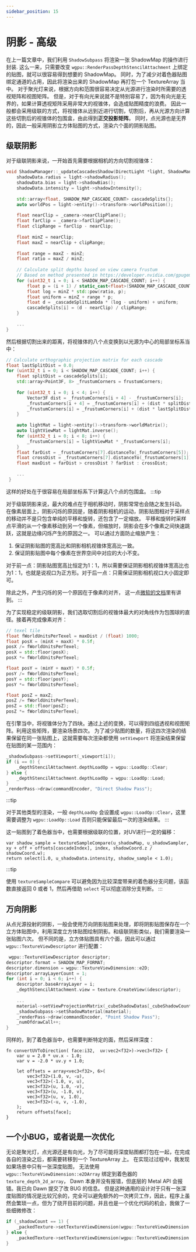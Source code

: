 ```yaml
---
sidebar_position: 15
---
```


# 阴影 - 高级

在上一篇文章中，我们利用 `ShadowSubpass` 将渲染一张 ShadowMap 的操作进行封装. 这么一来，只需要改变 `wgpu::RenderPassDepthStencilAttachment`
上绑定的贴图，就可以很容易得到想要的 ShadowMap。 同时，为了减少对着色器贴图绑定通道的占用，因此将渲染出来的 ShadowMap 再打包一个 TextureArray 当中。
对于聚光灯来说，根据方向和范围很容易决定从光源进行渲染时所需要的透视矩阵和视图矩阵。 但是，对于有向光来说就不是特别容易了，因为有向光是无界的，如果计算透视矩阵采用非常大的视锥体，会造成贴图精度的浪费。
因此一般都会采用级联的方式，将视锥体从远到近进行切割，切割后，再从光源方向计算这些切割后的视锥体的包围盒，由此得到**正交投影矩阵**。 同时，点光源也是无界的，因此一般采用阴影立方体贴图的方式，渲染六个面的阴影贴图。

## 级联阴影

对于级联阴影来说，一开始首先需要根据相机的方向切割视锥体：

```cpp
void ShadowManager::_updateCascadesShadow(DirectLight *light, ShadowManager::ShadowData& shadowData) {
    shadowData.radius = light->shadowRadius();
    shadowData.bias = light->shadowBias();
    shadowData.intensity = light->shadowIntensity();
    
    std::array<float, SHADOW_MAP_CASCADE_COUNT> cascadeSplits{};
    auto worldPos = light->entity()->transform->worldPosition();
    
    float nearClip = _camera->nearClipPlane();
    float farClip = _camera->farClipPlane();
    float clipRange = farClip - nearClip;
    
    float minZ = nearClip;
    float maxZ = nearClip + clipRange;
    
    float range = maxZ - minZ;
    float ratio = maxZ / minZ;
    
    // Calculate split depths based on view camera frustum
    // Based on method presented in https://developer.nvidia.com/gpugems/GPUGems3/gpugems3_ch10.html
    for (uint32_t i = 0; i < SHADOW_MAP_CASCADE_COUNT; i++) {
        float p = (i + 1) / static_cast<float>(SHADOW_MAP_CASCADE_COUNT);
        float log = minZ * std::pow(ratio, p);
        float uniform = minZ + range * p;
        float d = _cascadeSplitLambda * (log - uniform) + uniform;
        cascadeSplits[i] = (d - nearClip) / clipRange;
    }
    
    ...
}
```

然后根据切割出来的距离，将视锥体的八个点变换到以光源为中心的局部坐标系当中：

```cpp
// Calculate orthographic projection matrix for each cascade
float lastSplitDist = 0.0;
for (uint32_t i = 0; i < SHADOW_MAP_CASCADE_COUNT; i++) {
    float splitDist = cascadeSplits[i];
    std::array<Point3F, 8> _frustumCorners = frustumCorners;
    
    for (uint32_t i = 0; i < 4; i++) {
        Vector3F dist = _frustumCorners[i + 4] - _frustumCorners[i];
        _frustumCorners[i + 4] = _frustumCorners[i] + (dist * splitDist);
        _frustumCorners[i] = _frustumCorners[i] + (dist * lastSplitDist);
    }
    
    auto lightMat = light->entity()->transform->worldMatrix();
    auto lightViewMat = lightMat.inverse();
    for (uint32_t i = 0; i < 8; i++) {
        _frustumCorners[i] = lightViewMat * _frustumCorners[i];
    }
    float farDist = _frustumCorners[7].distanceTo(_frustumCorners[5]);
    float crossDist = _frustumCorners[7].distanceTo(_frustumCorners[1]);
    float maxDist = farDist > crossDist ? farDist : crossDist;
    
    ...
 }
```

这样的好处在于很容易在局部坐标系下计算这八个点的包围盒。
:::tip

对于级联阴影来说，最大的难点在于相机移动时，阴影常常也会随之发生抖动。 在像素层面上，阴影闪烁的原因是，随着阴影相机的运动，阴影贴图相对于采样点的移动并不是只包含单纯的平移和旋转，还包含了一定缩放。
平移和旋转时采样点平滑的从一个像素移动到另一个像素，但缩放时，阴影会在多个像素之间快速跳跃，这就是边缘闪烁产生的原因之一。 可以通过方面防止缩放产生：
1. 保证阴影贴图的宽高比和阴影相机视锥体宽高比一致。
2. 保证阴影贴图中每个像素在世界空间中对应的大小不变。

对于前一点：阴影贴图宽高比恒定为1：1，所以需要保证阴影相机视锥体宽高比也为1：1，也就是说视口为正方形。对于后一点：只需保证阴影相机视口大小固定即可。

除此之外，产生闪烁的另一个原因在于像素的对齐，
这一点[微软的文档](https://docs.microsoft.com/en-us/windows/win32/dxtecharts/common-techniques-to-improve-shadow-depth-maps#moving-the-light-in-texel-sized-increments)里有讲到。
:::

为了实现稳定的级联阴影，我们选取切割后的视锥体最大的对角线作为包围球的直径。接着再完成像素对齐：
```cpp
// texel tile
float fWorldUnitsPerTexel = maxDist / (float) 1000;
float posX = (minX + maxX) * 0.5f;
posX /= fWorldUnitsPerTexel;
posX = std::floor(posX);
posX *= fWorldUnitsPerTexel;

float posY = (minY + maxY) * 0.5f;
posY /= fWorldUnitsPerTexel;
posY = std::floor(posY);
posY *= fWorldUnitsPerTexel;

float posZ = maxZ;
posZ /= fWorldUnitsPerTexel;
posZ = std::floor(posZ);
posZ *= fWorldUnitsPerTexel;
```

在引擎当中，将视锥体分为了四块。通过上述的变换，可以得到四组透视和视图矩阵。利用这些矩阵，要渲染场景四次。
为了减少贴图的数量，将这四次渲染的结果保留在同一张贴图上，这就需要每次渲染都使用 `setViewport` 将渲染结果保留在贴图的某一范围内：
```cpp
_shadowSubpass->setViewport(_viewport[i]);
if (i == 0) {
    _depthStencilAttachment.depthLoadOp = wgpu::LoadOp::Clear;
} else {
    _depthStencilAttachment.depthLoadOp = wgpu::LoadOp::Load;
}
_renderPass->draw(commandEncoder, "Direct Shadow Pass");
```
:::tip

对于其他类型的渲染，一般 `depthLoadOp` 会设置成 `wgpu::LoadOp::Clear`，这里需要调整为 `wgpu::LoadOp::Load` 否则只能保留最后一次的渲染结果。
:::

这一贴图到了着色器当中，也需要根据级联的位置，对UV进行一定的偏移：
```wgsl
var shadow_sample = textureSampleCompare(u_shadowMap, u_shadowSampler, xy + off + offsets[cascadeIndex], index, shadowCoord.z / shadowCoord.w);
return select(1.0, u_shadowData.intensity, shadow_sample < 1.0);
```
:::tip

使用 `textureSampleCompare` 可以避免因为比较深度带来的着色器分支问题，该函数直接返回 0 或者 1，然后再借助 `select` 可以彻底消除分支判断。
:::

## 万向阴影
从点光源投射的阴影，一般会使用万向阴影贴图来处理，即将阴影贴图保存在一个立方体贴图中，利用深度立方体贴图绘制阴影。和级联阴影类似，我们需要渲染一张贴图六次。
但不同的是，立方体贴图具有六个面，因此可以通过 `wgpu::TextureViewDescriptor` 进行配置：
```cpp
 wgpu::TextureViewDescriptor descriptor;
descriptor.format = SHADOW_MAP_FORMAT;
descriptor.dimension = wgpu::TextureViewDimension::e2D;
descriptor.arrayLayerCount = 1;
for (int i = 0; i < 6; i++) {
    descriptor.baseArrayLayer = i;
    _depthStencilAttachment.view = texture.CreateView(&descriptor);
    
    ...
    material->setViewProjectionMatrix(_cubeShadowDatas[_cubeShadowCount].vp[i]);
    _shadowSubpass->setShadowMaterial(material);
    _renderPass->draw(commandEncoder, "Point Shadow Pass");
    _numOfdrawCall++;
}
```

同样的，到了着色器当中，也需要判断特定的面，然后采样深度：
```wgsl
fn convertUVToDirection( face:i32,  uv:vec2<f32>)->vec3<f32> {
    var u = 2.0 * uv.x - 1.0;
    var v = -2.0 * uv.y + 1.0;
    
    let offsets = array<vec3<f32>, 6>(
        vec3<f32>(1.0, v, -u),
        vec3<f32>(-1.0, v, u),
        vec3<f32>(u, 1.0, -v),
        vec3<f32>(u, -1.0, v),
        vec3<f32>(u, v, 1.0),
        vec3<f32>(-u, v, -1.0),
    );
    return offsets[face];
}
```

## 一个小BUG，或者说是一次优化
无论是聚光灯，点光源还是有向光，为了尽可能将深度贴图都打包在一起，在完成各自的渲染之后，都需要转移到一个 TextureArray 上。
在实现过过程中，我发现如果场景中只有一张深度贴图， 无法使用 `wgpu::TextureViewDimension::e2DArray` 绑定到着色器的 `texture_depth_2d_array`，
Dawn 本身并没有报错，但底层的 Metal API 会报错。我已向 Dawn 提交了改 BUG 的信息。
但是这种通用的设计对于只有一张深度贴图的情况是比较冗余的，完全可以避免额外的一次拷贝工作，因此，程序上虽然会繁琐一点，但为了绕开目前的问题，并且也是一个优化代码的机会，我做了一些细微修改：
```cpp
if (_shadowCount == 1) {
    _packedTexture->setTextureViewDimension(wgpu::TextureViewDimension::e2D);
} else {
    _packedTexture->setTextureViewDimension(wgpu::TextureViewDimension::e2DArray);
}
```



